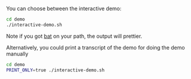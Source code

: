 You can choose between the interactive demo:

```bash
cd demo
./interactive-demo.sh
```

Note if you got [bat](https://github.com/sharkdp/bat) on your path, the output will prettier.

Alternatively, you could print a transcript of the demo for doing the demo manually

```bash
cd demo
PRINT_ONLY=true ./interactive-demo.sh
```
